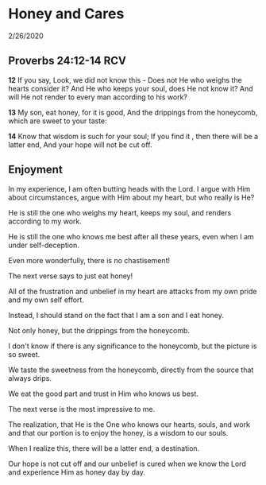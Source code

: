 # Honey and Cares

2/26/2020

## Proverbs 24:12-14 RCV

**12** If you say, Look, we did not know this - Does not He who weighs the hearts consider it? And He who keeps your soul, does He not know it? And will He not render to every man according to his work?

**13** My son, eat honey, for it is good, And the drippings from the honeycomb, which are sweet to your taste:

**14** Know that wisdom is such for your soul; If you find it , then there will be a latter end, And your hope will not be cut off.

## Enjoyment

In my experience, I am often butting heads with the Lord. I argue with Him about circumstances, argue with Him about my heart, but who really is He?

He is still the one who weighs my heart, keeps my soul, and renders according to my work.

He is still the one who knows me best after all these years, even when I am under self-deception.

Even more wonderfully, there is no chastisement!

The next verse says to just eat honey!

All of the frustration and unbelief in my heart are attacks from my own pride and my own self effort.

Instead, I should stand on the fact that I am a son and I eat honey.

Not only honey, but the drippings from the honeycomb.

I don't know if there is any significance to the honeycomb, but the picture is so sweet.

We taste the sweetness from the honeycomb, directly from the source that always drips.

We eat the good part and trust in Him who knows us best.

The next verse is the most impressive to me.

The realization, that He is the One who knows our hearts, souls, and work and that our portion is to enjoy the honey, is a wisdom to our souls.

When I realize this, there will be a latter end, a destination.

Our hope is not cut off and our unbelief is cured when we know the Lord and experience Him as honey day by day.
